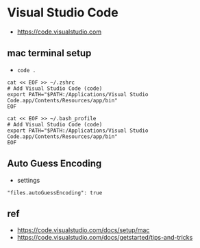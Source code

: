 # Visual Studio Code
* https://code.visualstudio.com

## mac terminal setup
* `code .`
```
cat << EOF >> ~/.zshrc
# Add Visual Studio Code (code)
export PATH="$PATH:/Applications/Visual Studio Code.app/Contents/Resources/app/bin"
EOF
```
```
cat << EOF >> ~/.bash_profile
# Add Visual Studio Code (code)
export PATH="$PATH:/Applications/Visual Studio Code.app/Contents/Resources/app/bin"
EOF
```

## Auto Guess Encoding
* settings
```
"files.autoGuessEncoding": true
```

## ref
* https://code.visualstudio.com/docs/setup/mac
* https://code.visualstudio.com/docs/getstarted/tips-and-tricks